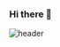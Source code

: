### Hi there 👋

![header](https://capsule-render.vercel.app/api?type=wave&color=auto&height=300&section=header&text=Welcome%20render&fontSize=90)
